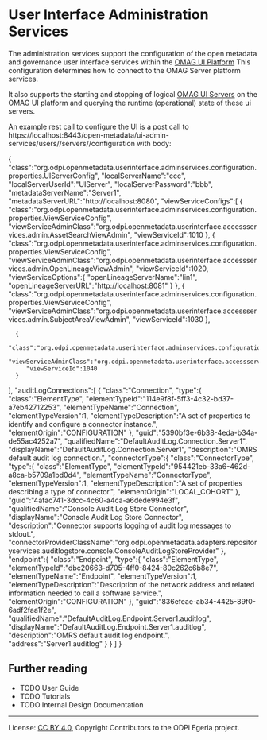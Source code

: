 <!-- SPDX-License-Identifier: CC-BY-4.0 -->
<!-- Copyright Contributors to the ODPi Egeria project. -->
 
# User Interface Administration Services

The administration services support the configuration of the open metadata and governance user interface services
within the [OMAG UI Platform](docs/concepts/omag-ui-platform.md)
This configuration determines how to connect to the OMAG Server platform services.

It also supports the starting and stopping of logical [OMAG UI Servers](docs/concepts/logical-ui-server.md)
on the OMAG UI platform and querying the runtime (operational) state of these ui servers.

An example rest call to configure the UI is a post call to https://localhost:8443/open-metadata/ui-admin-services/users/<userid>/servers/<server>/configuration
with body:

{
   "class":"org.odpi.openmetadata.userinterface.adminservices.configuration.properties.UIServerConfig",
   "localServerName":"ccc",
   "localServerUserId":"UIServer",
   "localServerPassword":"bbb",
   "metadataServerName":"Server1",
   "metadataServerURL":"http://localhost:8080",
   "viewServiceConfigs":[
   	 {
         "class":"org.odpi.openmetadata.userinterface.adminservices.configuration.properties.ViewServiceConfig",
         "viewServiceAdminClass":"org.odpi.openmetadata.userinterface.accessservices.admin.AssetSearchViewAdmin",
           "viewServiceId":1010
      },
       {
         "class":"org.odpi.openmetadata.userinterface.adminservices.configuration.properties.ViewServiceConfig",
         "viewServiceAdminClass":"org.odpi.openmetadata.userinterface.accessservices.admin.OpenLineageViewAdmin",
         "viewServiceId":1020,
         "viewServiceOptions":{
            "openLineageServerName":"lin1",
            "openLineageServerURL":"http://localhost:8081"
         }
      },
      {
         "class":"org.odpi.openmetadata.userinterface.adminservices.configuration.properties.ViewServiceConfig",
         "viewServiceAdminClass":"org.odpi.openmetadata.userinterface.accessservices.admin.SubjectAreaViewAdmin",
         "viewServiceId":1030
      },

      {
         "class":"org.odpi.openmetadata.userinterface.adminservices.configuration.properties.ViewServiceConfig",
         "viewServiceAdminClass":"org.odpi.openmetadata.userinterface.accessservices.admin.TypeExplorerViewAdmin",
         "viewServiceId":1040
      }

   ],
   "auditLogConnections":[
         {
            "class":"Connection",
            "type":{
               "class":"ElementType",
               "elementTypeId":"114e9f8f-5ff3-4c32-bd37-a7eb42712253",
               "elementTypeName":"Connection",
               "elementTypeVersion":1,
               "elementTypeDescription":"A set of properties to identify and configure a connector instance.",
               "elementOrigin":"CONFIGURATION"
            },
            "guid":"5390bf3e-6b38-4eda-b34a-de55ac4252a7",
            "qualifiedName":"DefaultAuditLog.Connection.Server1",
            "displayName":"DefaultAuditLog.Connection.Server1",
            "description":"OMRS default audit log connection.",
            "connectorType":{
               "class":"ConnectorType",
               "type":{
                  "class":"ElementType",
                  "elementTypeId":"954421eb-33a6-462d-a8ca-b5709a1bd0d4",
                  "elementTypeName":"ConnectorType",
                  "elementTypeVersion":1,
                  "elementTypeDescription":"A set of properties describing a type of connector.",
                  "elementOrigin":"LOCAL_COHORT"
               },
               "guid":"4afac741-3dcc-4c60-a4ca-a6dede994e3f",
               "qualifiedName":"Console Audit Log Store Connector",
               "displayName":"Console Audit Log Store Connector",
               "description":"Connector supports logging of audit log messages to stdout.",
               "connectorProviderClassName":"org.odpi.openmetadata.adapters.repositoryservices.auditlogstore.console.ConsoleAuditLogStoreProvider"
            },
            "endpoint":{
               "class":"Endpoint",
               "type":{
                  "class":"ElementType",
                  "elementTypeId":"dbc20663-d705-4ff0-8424-80c262c6b8e7",
                  "elementTypeName":"Endpoint",
                  "elementTypeVersion":1,
                  "elementTypeDescription":"Description of the network address and related information needed to call a software service.",
                  "elementOrigin":"CONFIGURATION"
               },
               "guid":"836efeae-ab34-4425-89f0-6adf2faa1f2e",
               "qualifiedName":"DefaultAuditLog.Endpoint.Server1.auditlog",
               "displayName":"DefaultAuditLog.Endpoint.Server1.auditlog",
               "description":"OMRS default audit log endpoint.",
               "address":"Server1.auditlog"
            }
         }
      ]
}



## Further reading

* TODO User Guide
* TODO Tutorials
* TODO Internal Design Documentation

----
License: [CC BY 4.0](https://creativecommons.org/licenses/by/4.0/),
Copyright Contributors to the ODPi Egeria project.